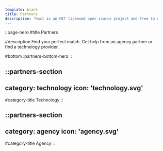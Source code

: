 ```yaml
---
template: blank
title: Partners
description: "Nuxt is an MIT licensed open source project and free to use. However, the maintenance effort is not sustainable without proper financial backing."
---
```


::page-hero
#title
Partners

#description
Find your perfect match. Get help from an agency partner or find a technology provider.

#bottom
  :partners-bottom-hero
::

::partners-section
---
category: technology
icon: 'technology.svg'
---

#category-title
Technology
::

::partners-section
---
category: agency
icon: 'agency.svg'
---

#category-title
Agency
::

